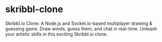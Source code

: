 # skribbl-clone
Skribbl.io Clone: A Node.js and Socket.io-based multiplayer drawing &amp; guessing game. Draw words, guess them, and chat in real-time. Unleash your artistic skills in this exciting Skribbl.io clone.
